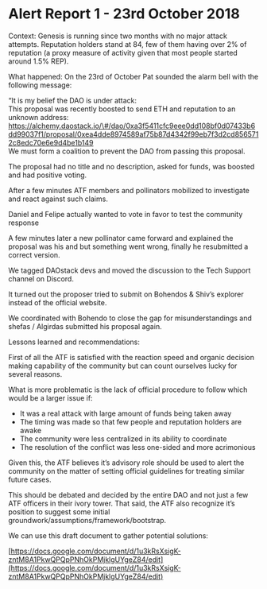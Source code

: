 # Alert Report 1 - 23rd October 2018

Context: Genesis is running since two months with no major attack attempts. Reputation holders stand at 84, few of them having over 2% of reputation \(a proxy measure of activity given that most people started around 1.5% REP\).  
  
What happened: On the 23rd of October Pat sounded the alarm bell with the following message:

“It is my belief the DAO is under attack:  
This proposal was recently boosted to send ETH and reputation to an unknown address:  
[https://alchemy.daostack.io/\#/dao/0xa3f5411cfc9eee0dd108bf0d07433b6dd99037f1/proposal/0xea4dde8974589af75b87d4342f99eb7f3d2cd8565712c8edc70e6e9d4be1b149  
](https://alchemy.daostack.io/#/dao/0xa3f5411cfc9eee0dd108bf0d07433b6dd99037f1/proposal/0xea4dde8974589af75b87d4342f99eb7f3d2cd8565712c8edc70e6e9d4be1b149)We must form a coalition to prevent the DAO from passing this proposal. 

The  proposal had no title and no description, asked for funds, was boosted and had positive voting.

After a few minutes ATF members and pollinators mobilized to investigate and react against such claims.

Daniel and Felipe actually wanted to vote in favor to test the community response

A few minutes later a new pollinator came forward and explained the proposal was his and but something went wrong,  finally he resubmitted a correct version.

We tagged DAOstack devs and moved the discussion to the Tech Support channel on Discord.

It turned out the proposer tried to submit on Bohendos & Shiv’s explorer instead of the official website.

We coordinated with Bohendo to close the gap for misunderstandings and shefas / Algirdas submitted his proposal again.

Lessons learned and recommendations:

First of all the ATF is satisfied with the reaction speed and organic decision making capability of the community but can count ourselves lucky for several reasons.

What is more problematic is the lack of official procedure to follow which would be a larger issue if:

* It was a real attack with large amount of funds being taken away
* The timing was made so that few people and reputation holders are awake
* The community were less centralized in its ability to coordinate
* The resolution of the conflict was less one-sided and more acrimonious

Given this, the ATF believes it’s advisory role should be used to alert the community on the matter of setting official guidelines for treating similar future cases.  


This should be debated and decided by the entire DAO and not just a few ATF officers in their ivory tower. That said, the ATF also recognize it’s position to suggest some initial groundwork/assumptions/framework/bootstrap.  


We can use this draft document to gather potential solutions:  


[https://docs.google.com/document/d/1u3kRsXsigK-zntM8A1PkwQPQpPNhOkPMjklgUYgeZ84/edit](https://docs.google.com/document/d/1u3kRsXsigK-zntM8A1PkwQPQpPNhOkPMjklgUYgeZ84/edit)  


